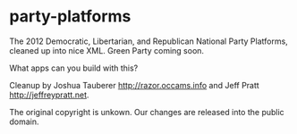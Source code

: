 party-platforms
===============

The 2012 Democratic, Libertarian, and Republican National Party Platforms, cleaned up into nice XML. Green Party coming soon.

What apps can you build with this?

Cleanup by Joshua Tauberer <http://razor.occams.info> and Jeff Pratt <http://jeffreypratt.net>.

The original copyright is unkown. Our changes are released into the public
domain.
